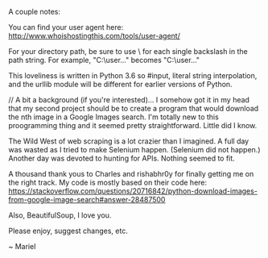 A couple notes:

You can find your user agent here: 
http://www.whoishostingthis.com/tools/user-agent/

For your directory path, be sure to use \\ for each 
single backslash in the path string. For example, 
"C:\user..." becomes "C:\\user..."

This loveliness is written in Python 3.6 so #input, 
literal string interpolation, and the urllib module 
will be different for earlier versions of Python. 

// A bit a background (if you're interested)...
I somehow got it in my head that my second project 
should be to create a program that would download 
the nth image in a Google Images search. I'm totally
new to this proogramming thing and it seemed pretty 
straightforward. Little did I know.

The Wild West of web scraping is a lot crazier than
I imagined. A full day was wasted as I tried to make 
Selenium happen. (Selenium did not happen.) Another
day was devoted to hunting for APIs. Nothing seemed 
to fit.

A thousand thank yous to Charles and rishabhr0y for 
finally getting me on the right track. My code is
mostly based on their code here:
https://stackoverflow.com/questions/20716842/python-download-images-from-google-image-search#answer-28487500

Also, BeautifulSoup, I love you.

Please enjoy, suggest changes, etc.

~ Mariel